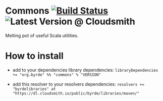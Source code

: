 # Commons [![Build Status](https://travis-ci.org/Byrde/commons.svg?branch=master)](https://travis-ci.org/Byrde/commons) ![![Latest Version @ Cloudsmith](https://api-prd.cloudsmith.io/badges/version/byrde/libraries/maven/akka-http_2.12/latest/x/?render=true)](https://cloudsmith.io/~byrde/repos/libraries/packages/detail/maven/akka-http_2.12/latest/)

Melting pot of useful Scala utilities.

# How to install

* add to your dependencies library dependencies:
```libraryDependencies += "org.byrde" %% "commons" % "VERSION"```

* add this resolver to your resolvers dependencies:
```resolvers += "byrdelibraries" at "https://dl.cloudsmith.io/public/byrde/libraries/maven/"```
